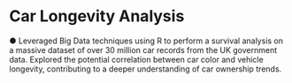 # Car Longevity Analysis
●	Leveraged Big Data techniques using R to perform a survival analysis on a massive dataset of over 30 million car records from the UK government data. Explored the potential correlation between car color and vehicle longevity, contributing to a deeper understanding of car ownership trends.
